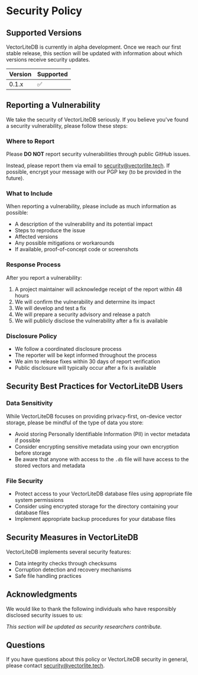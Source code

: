 # Security Policy

## Supported Versions

VectorLiteDB is currently in alpha development. Once we reach our first stable release, this section will be updated with information about which versions receive security updates.

| Version | Supported          |
| ------- | ------------------ |
| 0.1.x   | :white_check_mark: |

## Reporting a Vulnerability

We take the security of VectorLiteDB seriously. If you believe you've found a security vulnerability, please follow these steps:

### Where to Report

Please **DO NOT** report security vulnerabilities through public GitHub issues.

Instead, please report them via email to [security@vectorlite.tech](mailto:security@vectorlite.tech). If possible, encrypt your message with our PGP key (to be provided in the future).

### What to Include

When reporting a vulnerability, please include as much information as possible:

- A description of the vulnerability and its potential impact
- Steps to reproduce the issue
- Affected versions
- Any possible mitigations or workarounds
- If available, proof-of-concept code or screenshots

### Response Process

After you report a vulnerability:

1. A project maintainer will acknowledge receipt of the report within 48 hours
2. We will confirm the vulnerability and determine its impact
3. We will develop and test a fix
4. We will prepare a security advisory and release a patch
5. We will publicly disclose the vulnerability after a fix is available

### Disclosure Policy

- We follow a coordinated disclosure process
- The reporter will be kept informed throughout the process
- We aim to release fixes within 30 days of report verification
- Public disclosure will typically occur after a fix is available

## Security Best Practices for VectorLiteDB Users

### Data Sensitivity

While VectorLiteDB focuses on providing privacy-first, on-device vector storage, please be mindful of the type of data you store:

- Avoid storing Personally Identifiable Information (PII) in vector metadata if possible
- Consider encrypting sensitive metadata using your own encryption before storage
- Be aware that anyone with access to the `.db` file will have access to the stored vectors and metadata

### File Security

- Protect access to your VectorLiteDB database files using appropriate file system permissions
- Consider using encrypted storage for the directory containing your database files
- Implement appropriate backup procedures for your database files

## Security Measures in VectorLiteDB

VectorLiteDB implements several security features:

- Data integrity checks through checksums
- Corruption detection and recovery mechanisms
- Safe file handling practices

## Acknowledgments

We would like to thank the following individuals who have responsibly disclosed security issues to us:

*This section will be updated as security researchers contribute.*

## Questions

If you have questions about this policy or VectorLiteDB security in general, please contact [security@vectorlite.tech](mailto:security@vectorlite.tech).